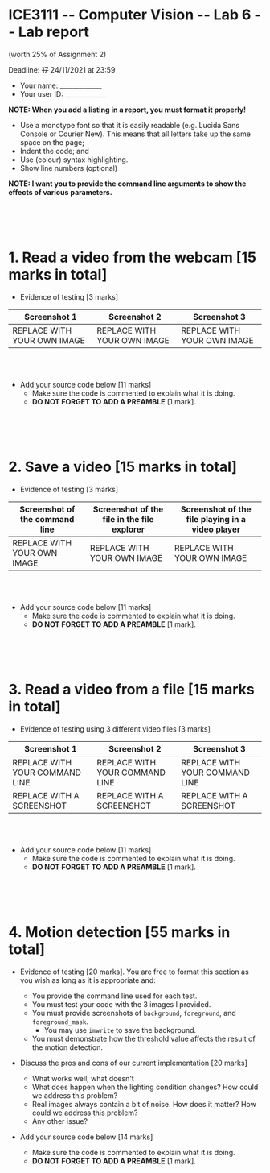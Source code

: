 # ICE3111 -- Computer Vision -- Lab 6 -- Lab report

(worth 25% of Assignment 2)

Deadline: ~~17~~ 24/11/2021 at 23:59

- Your name: \_\_\_\_\_\_\_\_\_\_\_\_\_
- Your user ID: \_\_\_\_\_\_\_\_\_\_\_\_\_


**NOTE: When you add a listing in a report, you must format it properly!**
- Use a monotype font so that it is easily readable (e.g. Lucida Sans Console or Courier New). This means that all letters take up the same space on the page;
- Indent the code; and
- Use (colour) syntax highlighting.
- Show line numbers (optional)

**NOTE: I want you to provide the command line arguments to show the effects of various parameters.**

<br/>

<br/>

<br/>

# 1. Read a video from the webcam [15 marks in total]

- Evidence of testing  [3 marks]

| Screenshot 1                | Screenshot 2                | Screenshot 3                |
|-----------------------------|-----------------------------|-----------------------------|
| REPLACE WITH YOUR OWN IMAGE | REPLACE WITH YOUR OWN IMAGE | REPLACE WITH YOUR OWN IMAGE |

<br/>

<br/>

- Add your source code below [11 marks]
    - Make sure the code is commented to explain what it is doing.
    - **DO NOT FORGET TO ADD A PREAMBLE** [1 mark].

<br/>

<br/>

<br/>

# 2. Save a video [15 marks in total]

- Evidence of testing  [3 marks]

| Screenshot of the command line | Screenshot of the file in the file explorer | Screenshot of the file playing in a video player |
|-----------------------------|-----------------------------|-----------------------------|
| REPLACE WITH YOUR OWN IMAGE | REPLACE WITH YOUR OWN IMAGE | REPLACE WITH YOUR OWN IMAGE |


<br/>

<br/>

- Add your source code below [11 marks]
    - Make sure the code is commented to explain what it is doing.
    - **DO NOT FORGET TO ADD A PREAMBLE** [1 mark].

<br/>

<br/>

<br/>

# 3. Read a video from a file [15 marks in total]

- Evidence of testing using 3 different video files [3 marks]

| Screenshot 1                | Screenshot 2                | Screenshot 3                |
|-----------------------------|-----------------------------|-----------------------------|
| REPLACE WITH YOUR COMMAND LINE | REPLACE WITH YOUR COMMAND LINE | REPLACE WITH YOUR COMMAND LINE |
| REPLACE WITH A SCREENSHOT | REPLACE WITH A SCREENSHOT | REPLACE WITH A SCREENSHOT |

<br/>

<br/>

- Add your source code below [11 marks]
    - Make sure the code is commented to explain what it is doing.
    - **DO NOT FORGET TO ADD A PREAMBLE** [1 mark].

<br/>

<br/>

<br/>

# 4. Motion detection [55 marks in total]

- Evidence of testing [20 marks]. You are free to format this section as you wish as long as it is appropriate and:

    - You provide the command line used for each test.
    - You must test your code with the 3 images I provided.
    - You must provide screenshots of `background`, `foreground`, and `foreground_mask`.
        - You may use `imwrite` to save the background.
    - You must demonstrate how the threshold value affects the result of the motion detection.

- Discuss the pros and cons of our current implementation [20 marks]
    - What works well, what doesn't
    - What does happen when the lighting condition changes? How could we address this problem?
    - Real images always contain a bit of noise. How does it matter? How could we address this problem?
    - Any other issue?

- Add your source code below [14 marks]
    - Make sure the code is commented to explain what it is doing.
    - **DO NOT FORGET TO ADD A PREAMBLE** [1 mark].
